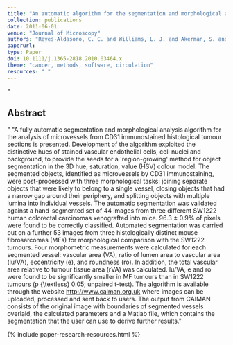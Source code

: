 ```yaml
---
title: "An automatic algorithm for the segmentation and morphological analysis of microvessels in immunostained histological tumour sections"
collection: publications
date: 2011-06-01
venue: "Journal of Microscopy"
authors: "Reyes-Aldasoro, C. C. and Williams, L. J. and Akerman, S. and Kanthou, C. and Tozer, G. M."
paperurl:
type: Paper
doi: 10.1111/j.1365-2818.2010.03464.x
theme: "cancer, methods, software, circulation"
resources: " "
---
```

"<h2> Abstract </h2>" "A fully automatic segmentation and morphological analysis algorithm for the analysis of microvessels from CD31 immunostained histological tumour sections is presented. Development of the algorithm exploited the distinctive hues of stained vascular endothelial cells, cell nuclei and background, to provide the seeds for a 'region-growing' method for object segmentation in the 3D hue, saturation, value (HSV) colour model. The segmented objects, identified as microvessels by CD31 immunostaining, were post-processed with three morphological tasks: joining separate objects that were likely to belong to a single vessel, closing objects that had a narrow gap around their periphery, and splitting objects with multiple lumina into individual vessels. The automatic segmentation was validated against a hand-segmented set of 44 images from three different SW1222 human colorectal carcinomas xenografted into mice. 96.3 ± 0.9\% of pixels were found to be correctly classified. Automated segmentation was carried out on a further 53 images from three histologically distinct mouse fibrosarcomas (MFs) for morphological comparison with the SW1222 tumours. Four morphometric measurements were calculated for each segmented vessel: vascular area (VA), ratio of lumen area to vascular area (lu/VA), eccentricity (e), and roundness (ro). In addition, the total vascular area relative to tumour tissue area (rVA) was calculated. lu/VA, e and ro were found to be significantly smaller in MF tumours than in SW1222 tumours (p {\textless} 0.05; unpaired t-test). The algorithm is available through the website http://www.caiman.org.uk where images can be uploaded, processed and sent back to users. The output from CAIMAN consists of the original image with boundaries of segmented vessels overlaid, the calculated parameters and a Matlab file, which contains the segmentation that the user can use to derive further results."

{% include paper-research-resources.html %}
